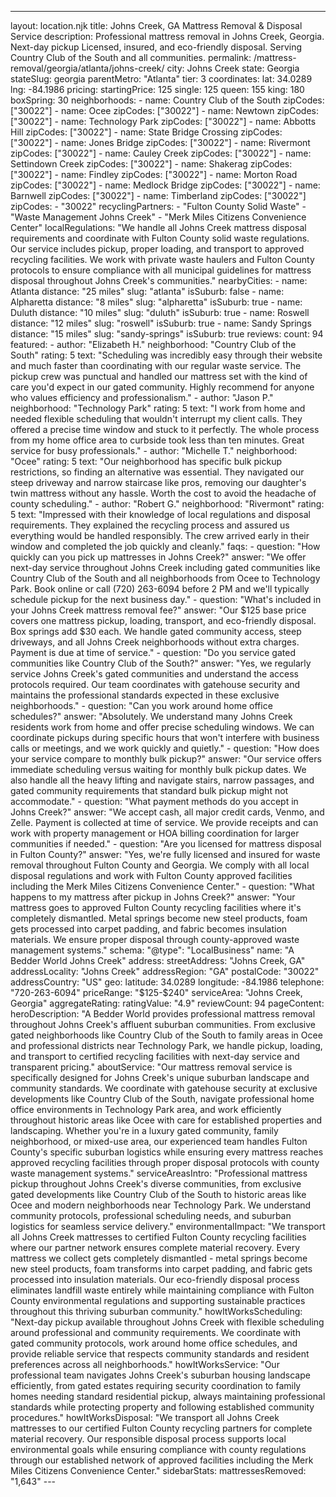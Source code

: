 ---
layout: location.njk
title: Johns Creek, GA Mattress Removal & Disposal Service
description: Professional mattress removal in Johns Creek, Georgia. Next-day pickup Licensed, insured, and eco-friendly disposal. Serving Country Club of the South and all communities.
permalink: /mattress-removal/georgia/atlanta/johns-creek/
city: Johns Creek state: Georgia stateSlug: georgia parentMetro: "Atlanta" tier: 3 coordinates: lat: 34.0289 lng: -84.1986 pricing: startingPrice: 125 single: 125 queen: 155 king: 180 boxSpring: 30 neighborhoods: - name: Country Club of the South zipCodes: ["30022"] - name: Ocee zipCodes: ["30022"] - name: Newtown zipCodes: ["30022"] - name: Technology Park zipCodes: ["30022"] - name: Abbotts Hill zipCodes: ["30022"] - name: State Bridge Crossing zipCodes: ["30022"] - name: Jones Bridge zipCodes: ["30022"] - name: Rivermont zipCodes: ["30022"] - name: Cauley Creek zipCodes: ["30022"] - name: Settindown Creek zipCodes: ["30022"] - name: Shakerag zipCodes: ["30022"] - name: Findley zipCodes: ["30022"] - name: Morton Road zipCodes: ["30022"] - name: Medlock Bridge zipCodes: ["30022"] - name: Barnwell zipCodes: ["30022"] - name: Timberland zipCodes: ["30022"] zipCodes: - "30022" recyclingPartners: - "Fulton County Solid Waste" - "Waste Management Johns Creek" - "Merk Miles Citizens Convenience Center" localRegulations: "We handle all Johns Creek mattress disposal requirements and coordinate with Fulton County solid waste regulations. Our service includes pickup, proper loading, and transport to approved recycling facilities. We work with private waste haulers and Fulton County protocols to ensure compliance with all municipal guidelines for mattress disposal throughout Johns Creek's communities." nearbyCities: - name: Atlanta distance: "25 miles" slug: "atlanta" isSuburb: false - name: Alpharetta distance: "8 miles" slug: "alpharetta" isSuburb: true - name: Duluth distance: "10 miles" slug: "duluth" isSuburb: true - name: Roswell distance: "12 miles" slug: "roswell" isSuburb: true - name: Sandy Springs distance: "15 miles" slug: "sandy-springs" isSuburb: true reviews: count: 94 featured: - author: "Elizabeth H." neighborhood: "Country Club of the South" rating: 5 text: "Scheduling was incredibly easy through their website and much faster than coordinating with our regular waste service. The pickup crew was punctual and handled our mattress set with the kind of care you'd expect in our gated community. Highly recommend for anyone who values efficiency and professionalism." - author: "Jason P." neighborhood: "Technology Park" rating: 5 text: "I work from home and needed flexible scheduling that wouldn't interrupt my client calls. They offered a precise time window and stuck to it perfectly. The whole process from my home office area to curbside took less than ten minutes. Great service for busy professionals." - author: "Michelle T." neighborhood: "Ocee" rating: 5 text: "Our neighborhood has specific bulk pickup restrictions, so finding an alternative was essential. They navigated our steep driveway and narrow staircase like pros, removing our daughter's twin mattress without any hassle. Worth the cost to avoid the headache of county scheduling." - author: "Robert G." neighborhood: "Rivermont" rating: 5 text: "Impressed with their knowledge of local regulations and disposal requirements. They explained the recycling process and assured us everything would be handled responsibly. The crew arrived early in their window and completed the job quickly and cleanly." faqs: - question: "How quickly can you pick up mattresses in Johns Creek?" answer: "We offer next-day service throughout Johns Creek including gated communities like Country Club of the South and all neighborhoods from Ocee to Technology Park. Book online or call (720) 263-6094 before 2 PM and we'll typically schedule pickup for the next business day." - question: "What's included in your Johns Creek mattress removal fee?" answer: "Our $125 base price covers one mattress pickup, loading, transport, and eco-friendly disposal. Box springs add $30 each. We handle gated community access, steep driveways, and all Johns Creek neighborhoods without extra charges. Payment is due at time of service." - question: "Do you service gated communities like Country Club of the South?" answer: "Yes, we regularly service Johns Creek's gated communities and understand the access protocols required. Our team coordinates with gatehouse security and maintains the professional standards expected in these exclusive neighborhoods." - question: "Can you work around home office schedules?" answer: "Absolutely. We understand many Johns Creek residents work from home and offer precise scheduling windows. We can coordinate pickups during specific hours that won't interfere with business calls or meetings, and we work quickly and quietly." - question: "How does your service compare to monthly bulk pickup?" answer: "Our service offers immediate scheduling versus waiting for monthly bulk pickup dates. We also handle all the heavy lifting and navigate stairs, narrow passages, and gated community requirements that standard bulk pickup might not accommodate." - question: "What payment methods do you accept in Johns Creek?" answer: "We accept cash, all major credit cards, Venmo, and Zelle. Payment is collected at time of service. We provide receipts and can work with property management or HOA billing coordination for larger communities if needed." - question: "Are you licensed for mattress disposal in Fulton County?" answer: "Yes, we're fully licensed and insured for waste removal throughout Fulton County and Georgia. We comply with all local disposal regulations and work with Fulton County approved facilities including the Merk Miles Citizens Convenience Center." - question: "What happens to my mattress after pickup in Johns Creek?" answer: "Your mattress goes to approved Fulton County recycling facilities where it's completely dismantled. Metal springs become new steel products, foam gets processed into carpet padding, and fabric becomes insulation materials. We ensure proper disposal through county-approved waste management systems." schema: "@type": "LocalBusiness" name: "A Bedder World Johns Creek" address: streetAddress: "Johns Creek, GA" addressLocality: "Johns Creek" addressRegion: "GA" postalCode: "30022" addressCountry: "US" geo: latitude: 34.0289 longitude: -84.1986 telephone: "720-263-6094" priceRange: "$125-$240" serviceArea: "Johns Creek, Georgia" aggregateRating: ratingValue: "4.9" reviewCount: 94 pageContent: heroDescription: "A Bedder World provides professional mattress removal throughout Johns Creek's affluent suburban communities. From exclusive gated neighborhoods like Country Club of the South to family areas in Ocee and professional districts near Technology Park, we handle pickup, loading, and transport to certified recycling facilities with next-day service and transparent pricing." aboutService: "Our mattress removal service is specifically designed for Johns Creek's unique suburban landscape and community standards. We coordinate with gatehouse security at exclusive developments like Country Club of the South, navigate professional home office environments in Technology Park area, and work efficiently throughout historic areas like Ocee with care for established properties and landscaping. Whether you're in a luxury gated community, family neighborhood, or mixed-use area, our experienced team handles Fulton County's specific suburban logistics while ensuring every mattress reaches approved recycling facilities through proper disposal protocols with county waste management systems." serviceAreasIntro: "Professional mattress pickup throughout Johns Creek's diverse communities, from exclusive gated developments like Country Club of the South to historic areas like Ocee and modern neighborhoods near Technology Park. We understand community protocols, professional scheduling needs, and suburban logistics for seamless service delivery." environmentalImpact: "We transport all Johns Creek mattresses to certified Fulton County recycling facilities where our partner network ensures complete material recovery. Every mattress we collect gets completely dismantled - metal springs become new steel products, foam transforms into carpet padding, and fabric gets processed into insulation materials. Our eco-friendly disposal process eliminates landfill waste entirely while maintaining compliance with Fulton County environmental regulations and supporting sustainable practices throughout this thriving suburban community." howItWorksScheduling: "Next-day pickup available throughout Johns Creek with flexible scheduling around professional and community requirements. We coordinate with gated community protocols, work around home office schedules, and provide reliable service that respects community standards and resident preferences across all neighborhoods." howItWorksService: "Our professional team navigates Johns Creek's suburban housing landscape efficiently, from gated estates requiring security coordination to family homes needing standard residential pickup, always maintaining professional standards while protecting property and following established community procedures." howItWorksDisposal: "We transport all Johns Creek mattresses to our certified Fulton County recycling partners for complete material recovery. Our responsible disposal process supports local environmental goals while ensuring compliance with county regulations through our established network of approved facilities including the Merk Miles Citizens Convenience Center." sidebarStats: mattressesRemoved: "1,643" ---